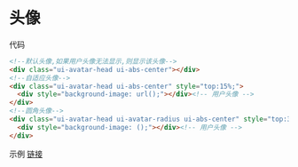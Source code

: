 # 头像

代码

````html
<!--默认头像,如果用户头像无法显示,则显示该头像-->
<div class="ui-avatar-head ui-abs-center"></div>
<!--自适应头像-->
<div class="ui-avatar-head ui-abs-center" style="top:15%;">
  <div style="background-image: url();"></div><!-- 用户头像 -->
</div>
<!--圆角头像-->
<div class="ui-avatar-head ui-avatar-radius ui-abs-center" style="top:30%;">
  <div style="background-image: ();"></div><!-- 用户头像 -->
</div>
````

示例 [链接](http://alidemo.yidake.com/Actui/avatar)